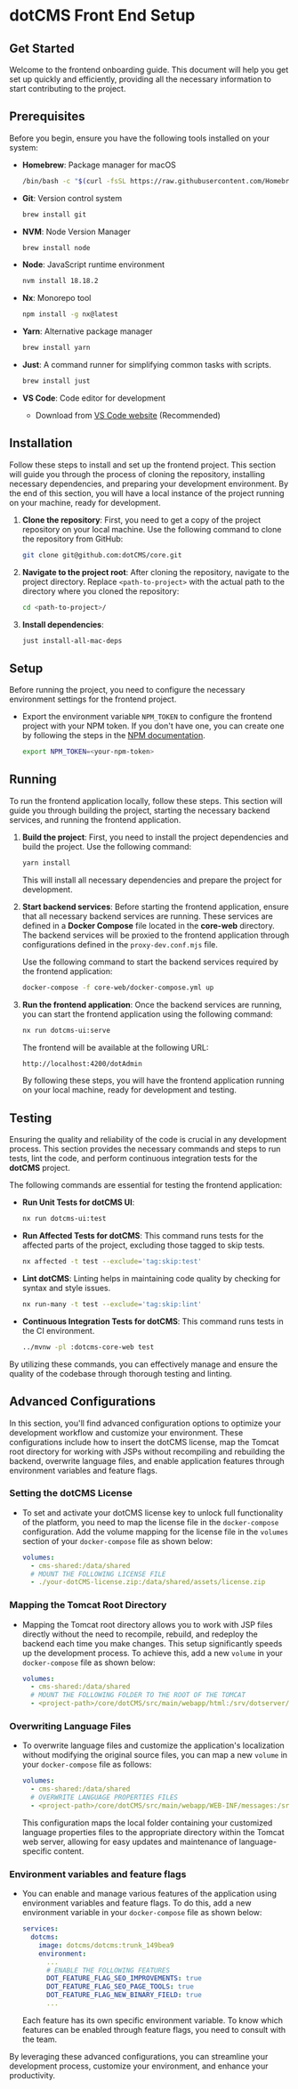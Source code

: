 # dotCMS Front End Setup

## Get Started

Welcome to the frontend onboarding guide. This document will help you get set up quickly and efficiently, providing all the necessary information to start contributing to the project. 

## Prerequisites

Before you begin, ensure you have the following tools installed on your system:

- **Homebrew**: Package manager for macOS
  ```sh
  /bin/bash -c "$(curl -fsSL https://raw.githubusercontent.com/Homebrew/install/HEAD/install.sh)"
  ```

- **Git**: Version control system  
  ```sh
  brew install git
  ```

- **NVM**: Node Version Manager
  ```sh
  brew install node
  ```  

- **Node**: JavaScript runtime environment
  ```sh
  nvm install 18.18.2
  ```

- **Nx**: Monorepo tool
  ```sh
  npm install -g nx@latest
  ```

- **Yarn**: Alternative package manager
  ```sh
  brew install yarn
  ```

- **Just**: A command runner for simplifying common tasks with scripts.
	```sh
	brew install just
	```

- **VS Code**: Code editor for development
  - Download from [VS Code website](https://code.visualstudio.com/download) (Recommended)


## Installation

Follow these steps to install and set up the frontend project. This section will guide you through the process of cloning the repository, installing necessary dependencies, and preparing your development environment. By the end of this section, you will have a local instance of the project running on your machine, ready for development.

1. **Clone the repository**:
   First, you need to get a copy of the project repository on your local machine. Use the following command to clone the repository from GitHub:
   ```sh
   git clone git@github.com:dotCMS/core.git
   ```

2. **Navigate to the project root**:
  After cloning the repository, navigate to the project directory. Replace `<path-to-project>` with the actual path to the directory where you cloned the repository:
    ```sh
    cd <path-to-project>/
    ```
3. **Install dependencies**:
	```sh
	just install-all-mac-deps
	```

## Setup

Before running the project, you need to configure the necessary environment settings for the frontend project.

* Export the environment variable `NPM_TOKEN` to configure the frontend project with your NPM token. If you don't have one, you can create one by following the steps in the [NPM documentation](https://docs.npmjs.com/creating-and-viewing-authentication-tokens).

  ```sh
  export NPM_TOKEN=<your-npm-token>
  ```

## Running

To run the frontend application locally, follow these steps. This section will guide you through building the project, starting the necessary backend services, and running the frontend application.

1. **Build the project**:
   First, you need to install the project dependencies and build the project. Use the following command:

   ```sh
   yarn install
   ``` 
   This will install all necessary dependencies and prepare the project for development.

2. **Start backend services**:
  Before starting the frontend application, ensure that all necessary backend services are running. These services are defined in a **Docker Compose** file located in the **core-web** directory. The backend services will be proxied to the frontend application through configurations defined in the `proxy-dev.conf.mjs` file. 
  
    Use the following command to start the backend services required by the frontend application:

    ```sh
    docker-compose -f core-web/docker-compose.yml up
    ```

3. **Run the frontend application**:
  Once the backend services are running, you can start the frontend application using the following command:

    ```sh
    nx run dotcms-ui:serve
    ```
    The frontend will be available at the following URL:

    ```sh
    http://localhost:4200/dotAdmin
    ```
    By following these steps, you will have the frontend application running on your local machine, ready for development and testing.

## Testing

Ensuring the quality and reliability of the code is crucial in any development process. This section provides the necessary commands and steps to run tests, lint the code, and perform continuous integration tests for the **dotCMS** project. 

The following commands are essential for testing the frontend application:

- **Run Unit Tests for dotCMS UI**:
  ```sh
  nx run dotcms-ui:test
  ```

- **Run Affected Tests for dotCMS**:
This command runs tests for the affected parts of the project, excluding those tagged to skip tests.

  ```sh
  nx affected -t test --exclude='tag:skip:test'
  ```

- **Lint dotCMS**:
Linting helps in maintaining code quality by checking for syntax and style issues.

  ```sh
  nx run-many -t test --exclude='tag:skip:lint'
  ```

- **Continuous Integration Tests for dotCMS**:
This command runs tests in the CI environment.

  ```sh
  ../mvnw -pl :dotcms-core-web test
  ```

By utilizing these commands, you can effectively manage and ensure the quality of the codebase through thorough testing and linting.  

## Advanced Configurations

In this section, you'll find advanced configuration options to optimize your development workflow and customize your environment. These configurations include how to insert the dotCMS license, map the Tomcat root directory for working with JSPs without recompiling and rebuilding the backend, overwrite language files, and enable application features through environment variables and feature flags.

### Setting the dotCMS License

- To set and activate your dotCMS license key to unlock full functionality of the platform, you need to map the license file in the `docker-compose` configuration. Add the volume mapping for the license file in the `volumes` section of your `docker-compose` file as shown below:

  ```yaml
  volumes:
    - cms-shared:/data/shared
    # MOUNT THE FOLLOWING LICENSE FILE
    - ./your-dotCMS-license.zip:/data/shared/assets/license.zip
  ```  

### Mapping the Tomcat Root Directory

- Mapping the Tomcat root directory allows you to work with JSP files directly without the need to recompile, rebuild, and redeploy the backend each time you make changes. This setup significantly speeds up the development process. To achieve this, add a new `volume` in your `docker-compose` file as shown below:

  ```yaml
  volumes:
    - cms-shared:/data/shared
    # MOUNT THE FOLLOWING FOLDER TO THE ROOT OF THE TOMCAT
    - <project-path>/core/dotCMS/src/main/webapp/html:/srv/dotserver/tomcat-9.0.85/webapps/ROOT/html
  ```

### Overwriting Language Files

- To overwrite language files and customize the application's localization without modifying the original source files, you can map a new `volume` in your `docker-compose` file as follows:

  ```yaml
  volumes:
    - cms-shared:/data/shared
    # OVERWRITE LANGUAGE PROPERTIES FILES
    - <project-path>/core/dotCMS/src/main/webapp/WEB-INF/messages:/srv/dotserver/tomcat-9.0.85/webapps/ROOT/WEB-INF/messages
  ```

  This configuration maps the local folder containing your customized language properties files to the appropriate directory within the Tomcat web server, allowing for easy updates and maintenance of language-specific content.

### Environment variables and feature flags

- You can enable and manage various features of the application using environment variables and feature flags. To do this, add a new environment variable in your `docker-compose` file as shown below:

  ```yaml
  services:
    dotcms:
      image: dotcms/dotcms:trunk_149bea9
      environment:
        ...
        # ENABLE THE FOLLOWING FEATURES
        DOT_FEATURE_FLAG_SEO_IMPROVEMENTS: true
        DOT_FEATURE_FLAG_SEO_PAGE_TOOLS: true
        DOT_FEATURE_FLAG_NEW_BINARY_FIELD: true        
        ...
  ```

  Each feature has its own specific environment variable. To know which features can be enabled through feature flags, you need to consult with the team.

By leveraging these advanced configurations, you can streamline your development process, customize your environment, and enhance your productivity.